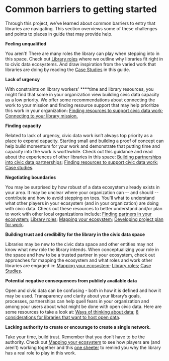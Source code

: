 # Common barriers to getting started

Through this project, we’ve learned about common barriers to entry that libraries are navigating. This section overviews some of these challenges and points to places in guide that may provide help.

**Feeling unqualified**

You aren’t! There are many  roles the library can play when  stepping into in this space. Check out [Library roles](https://app.gitbook.com/@civic-switchboard/s/guide/library-roles) where we outline why libraries fit right in to civic data ecosystems. And draw inspiration from the varied work that libraries are doing by reading the [Case Studies](https://app.gitbook.com/@civic-switchboard/s/guide/case-studies) in this guide.

**Lack of urgency**

With constraints on library workers' ****time and library resources, you might find that some in your organization view building civic data capacity as a low priority. We offer some recommendations about connecting the work to your mission and finding resource support that may help prioritize this work in your organization: [Finding resources to support civic data work](../maintaining-momentum/finding-resources-for-your-engagement.md); [Connecting to your library mission.](https://app.gitbook.com/@civic-switchboard/s/guide/engaging-partners/building-libraries-into-civic-data-partnerships#connecting-to-your-librarys-mission)

**Finding capacity** 

Related to lack of urgency, civic data work isn’t always top priority as a place to expend capacity.  Starting small and building a proof of concept can help build momentum for your work and demonstrate that putting time and capacity into the work is worthwhile. Check out this guidance and read about the experiences of other libraries in this space: [Building partnerships into civic data partnerships](building-libraries-into-civic-data-partnerships.md); [Finding resources to support civic data work](../maintaining-momentum/finding-resources-for-your-engagement.md); [Case studies](https://app.gitbook.com/@civic-switchboard/s/guide/case-studies).

**Negotiating boundaries**

You may be surprised by how robust of a data ecosystem already exists in your area. It may be unclear where your organization can -- and should -- contribute and how to avoid stepping on toes. You'll what to understand what other players in your ecosystem \(and in your organization\) are doing with civic data.  Check out these resources to better understand and/or plan to work with other local organizations include: [Finding partners in your ecosystem](finding-a-data-intermediary-partne.md); [Library roles](https://app.gitbook.com/@civic-switchboard/s/guide/library-roles); [Mapping your ecosystem](../understanding-your-ecosystem/mapping-your-ecosystem.md); [Developing project plan for work](https://github.com/civic-switchboard/guide/blob/master/toolkit/Civic%20Switchboard%20Activity%20Canvas%20Updated%20May%202%202018.pdf).

**Building trust and credibility for the library in the civic data space** 

Libraries may be new to the civic data space and other entities may not  know what new role the library intends. When conceptualizing your role in the space and how to be a trusted partner in your ecosystem, check out approaches for mapping the ecosystem and what roles and work other libraries are engaged in: [Mapping your ecosystem](../understanding-your-ecosystem/mapping-your-ecosystem.md); [Library roles](https://app.gitbook.com/@civic-switchboard/s/guide/library-roles); [Case Studies](https://app.gitbook.com/@civic-switchboard/s/guide/case-studies).

**Potential negative consequences from publicly available data**

Open and civic data can be confusing - both in how it is defined and how it may be used. Transparency and clarity about your library’s goals, processes, partnerships can help quell fears in your organization and among your users about what might be done with open civic data.  Here are some resources to take a look at: [Ways of thinking about data](../context-and-concepts/ways-of-thinking-about-data-open-data-civic-data.md); [8 considerations for libraries that want to host open data](https://civic-switchboard.github.io/post_14/).

**Lacking authority to create or encourage to create a single network.**  

Take your time, build trust.  Remember that you don’t have to be the authority.  Check out [Mapping your ecosystem](../understanding-your-ecosystem/mapping-your-ecosystem.md) to see how players are \(and aren’t\) working together and this [one sheeter](https://github.com/civic-switchboard/guide/blob/master/toolkit/CSTalkingPoints.pdf) to remind you why the library has a real role to play in this work. 

  


